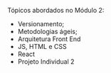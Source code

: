 Tópicos abordados no Módulo 2:
- Versionamento;
- Metodologias ágeis;
- Arquitetura Front End
- JS, HTML e CSS
- React
- Projeto Individual 2

